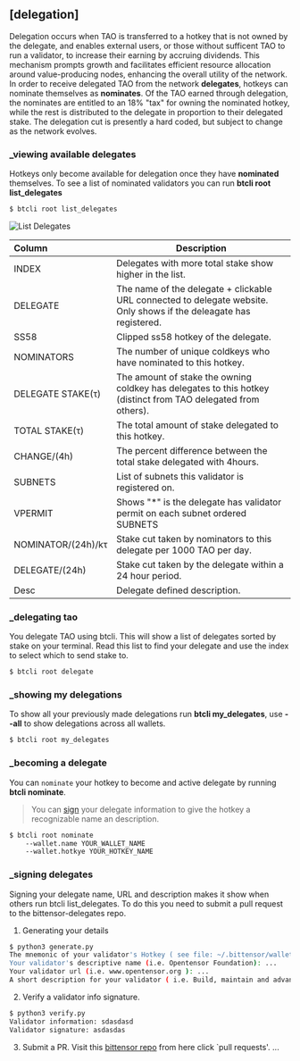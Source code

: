 
## [delegation]


Delegation occurs when TAO is transferred to a hotkey that is not owned by the delegate, and enables external users, or those without sufficent TAO to run a validator,  to increase their earning by accruing dividends. This mechanism prompts growth and facilitates efficient resource allocation around value-producing nodes, enhancing the overall utility of the network. In order to receive delegated TAO from the network **delegates**, hotkeys can nominate themselves as **nominates**. Of the TAO earned through delegation, the nominates are entitled to an 18% "tax" for owning the nominated hotkey, while the rest is distributed to the delegate in proportion to their delegated stake. The delegation cut is presently a hard coded, but subject to change as the network evolves.

### _viewing available delegates 

Hotkeys only become available for delegation once they have **nominated** themselves. To see a list of nominated validators you can run **btcli root list_delegates**
```bash dark
$ btcli root list_delegates
```
![List Delegates](/images/list_delegates.png 'Output of List Delegates')

| Column | Description                                                 |
| :------ | ------------------------------------------------------------|
| INDEX   | Delegates with more total stake show higher in the list. |
| DELEGATE | The name of the delegate + clickable URL connected to delegate website. Only shows if the deleagate has registered. |
| SS58    | Clipped ss58 hotkey of the delegate.                       |
| NOMINATORS    | The number of unique coldkeys who have nominated to this hotkey.                       |
| DELEGATE STAKE(τ)    | The amount of stake the owning coldkey has delegates to this hotkey (distinct from TAO delegated from others).                       |
| TOTAL STAKE(τ)    | The total amount of stake delegated to this hotkey.                       |
| CHANGE/(4h)     | The percent difference between the total stake delegated with 4hours.                       |
| SUBNETS    | List of subnets this validator is registered on.                      |
| VPERMIT    | Shows "*" is the delegate has validator permit on each subnet ordered  SUBNETS                     |
| NOMINATOR/(24h)/kτ    | Stake cut taken by nominators to this delegate per 1000 TAO per day. |
| DELEGATE/(24h)    | Stake cut taken by the delegate within a 24 hour period.                        |
| Desc    | Delegate defined description.                     |


### _delegating tao

You delegate TAO using btcli. This will show a list of delegates sorted by stake on your terminal. Read this list to find your delegate and use the index to select which to send stake to.
```bash dark
$ btcli root delegate
```

### _showing my delegations 

To show all your previously made delegations run **btcli my_delegates**, use **--all** to show delegations across all wallets.
```bash dark
$ btcli root my_delegates
```

### _becoming a delegate

You can `nominate` your hotkey to become and active delegate by running **btcli nominate**.
> You can [sign](delegation/signing) your delegate information to give the hotkey a recognizable name an description.
```bash dark
$ btcli root nominate
    --wallet.name YOUR_WALLET_NAME
    --wallet.hotkye YOUR_HOTKEY_NAME
```

### _signing delegates 


Signing your delegate name, URL and description makes it show when others run btcli list_delegates. To do this you need to submit a pull request to the bittensor-delegates repo.


1. Generating your details
```bash dark title=bittensor/scripts/validator_info_signature/generate.py link=https://github.com/opentensor/bittensor/scripts/validator_info_signature/generate.py
$ python3 generate.py
The mnemonic of your validator's Hotkey ( see file: ~/.bittensor/wallets/<coldkey>/hotkeys/<validator> ): ...
Your validator's descriptive name (i.e. Opentensor Foundation): ...
Your validator url (i.e. www.opentensor.org ): ...
A short description for your validator ( i.e. Build, maintain and advance Bittensor): ...
```

2. Verify a validator info signature.
```bash dark title=bittensor/scripts/validator_info_signature/verify.py link=https://github.com/opentensor/bittensor/scripts/validator_info_signature/verify.py
$ python3 verify.py
Validator information: sdasdasd
Validator signature: asdasdas
```

3. Submit a PR.
Visit this [bittensor repo](https://github.com/opentensor/bittensor) from here click `pull requests'. ...

